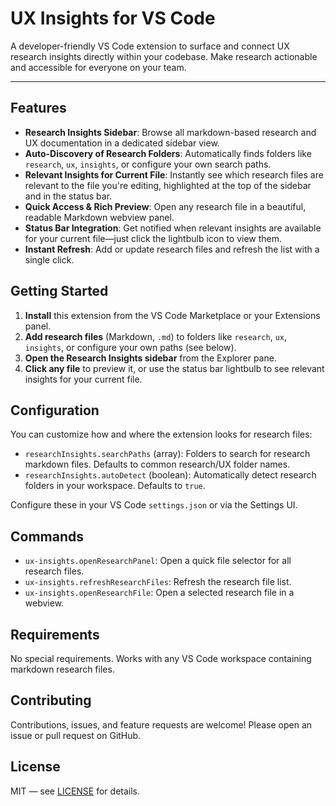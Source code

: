 # UX Insights for VS Code

A developer-friendly VS Code extension to surface and connect UX research insights directly within your codebase. Make research actionable and accessible for everyone on your team.

---

## Features

- **Research Insights Sidebar**: Browse all markdown-based research and UX documentation in a dedicated sidebar view.
- **Auto-Discovery of Research Folders**: Automatically finds folders like `research`, `ux`, `insights`, or configure your own search paths.
- **Relevant Insights for Current File**: Instantly see which research files are relevant to the file you're editing, highlighted at the top of the sidebar and in the status bar.
- **Quick Access & Rich Preview**: Open any research file in a beautiful, readable Markdown webview panel.
- **Status Bar Integration**: Get notified when relevant insights are available for your current file—just click the lightbulb icon to view them.
- **Instant Refresh**: Add or update research files and refresh the list with a single click.

## Getting Started

1. **Install** this extension from the VS Code Marketplace or your Extensions panel.
2. **Add research files** (Markdown, `.md`) to folders like `research`, `ux`, `insights`, or configure your own paths (see below).
3. **Open the Research Insights sidebar** from the Explorer pane.
4. **Click any file** to preview it, or use the status bar lightbulb to see relevant insights for your current file.

## Configuration

You can customize how and where the extension looks for research files:

- `researchInsights.searchPaths` (array): Folders to search for research markdown files. Defaults to common research/UX folder names.
- `researchInsights.autoDetect` (boolean): Automatically detect research folders in your workspace. Defaults to `true`.

Configure these in your VS Code `settings.json` or via the Settings UI.

## Commands

- `ux-insights.openResearchPanel`: Open a quick file selector for all research files.
- `ux-insights.refreshResearchFiles`: Refresh the research file list.
- `ux-insights.openResearchFile`: Open a selected research file in a webview.

## Requirements

No special requirements. Works with any VS Code workspace containing markdown research files.

## Contributing

Contributions, issues, and feature requests are welcome! Please open an issue or pull request on GitHub.

## License

MIT — see [LICENSE](LICENSE) for details.
